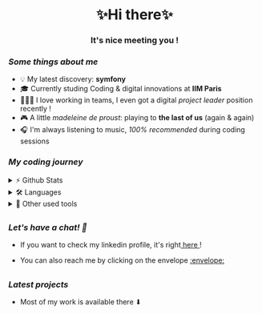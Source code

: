 <h1 align="center">✨Hi there✨</h1>
<h3 align='center'> It's nice meeting you !</h3>


*<h3> Some things about me </h3>*
 - 💡 My latest discovery: **symfony**
 - 🎓 Currently studing Coding & digital innovations at **IIM Paris**
 - 👩🏼‍💻 I love working in teams, I even got a digital *project leader* position recently !
 - :video_game:	A little *madeleine de proust*: playing to **the last of us** (again & again)
 - 🎧 I'm always listening to music, *100% recommended* during coding sessions


*<h3> My coding journey</h3>*
<details>
 <summary>⚡️ Github Stats</summary>

![Github Stats](https://github-readme-stats.vercel.app/api?username=aarena18&count_private=true&show_icons=true)
[![Top Langs](https://github-readme-stats.vercel.app/api/top-langs/?username=aarena18&layout=compact)](https://github.com/anuraghazra/github-readme-stats)

![visitors](https://visitor-badge.glitch.me/badge?page_id=aarena18)


</details>

<details>
 <summary>🛠 Languages</summary>

![My Skills](https://skillicons.dev/icons?i=html,css,js,vue,nodejs,tailwind,mysql,vscode&perline=4)

</details>
<details>
 <summary>🎨 Other used tools</summary>
 
![My Skills](https://skillicons.dev/icons?i=ps,xd,ai,figma&perline=2) 

</details>


## 
*<h3> Let's have a chat! 💬</h3>*

 - <p>If you want to check my linkedin profile, it's right<a href="www.linkedin.com/in/ambrearena/"> here </a>!</p>
 - <p> You can also reach me by clicking on the envelope <a href="mailto:ambrearena@gmail.com"> :envelope: </a></p>

##
*<h3> Latest projects </h3>*

- Most of my work is available there ⬇


<!---
aarena18/aarena18 is a ✨ special ✨ repository because its `README.md` (this file) appears on your GitHub profile.
You can click the Preview link to take a look at your changes.
--->
